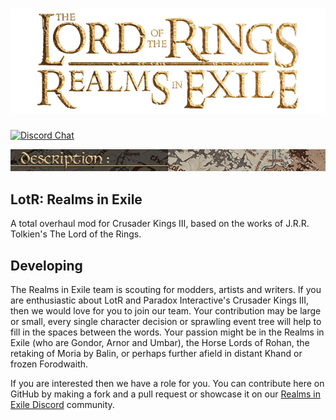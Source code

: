 ![Realms in Exile](/art/marketing/logo/LotRRealmsInExileWideLayoutSmall.png)
============================================================

[![Discord Chat](http://img.shields.io/discord/751097183448727552.svg?logo=discord)](https://discord.gg/FKr4Zbr)


![Description](/art/marketing/banners/Realms_Description.png)
## LotR: Realms in Exile
A total overhaul mod for Crusader Kings III, based on the works of J.R.R. Tolkien's The Lord of the Rings.

## Developing
The Realms in Exile team is scouting for modders, artists and writers. If you are enthusiastic about LotR and Paradox Interactive's Crusader Kings III, then we would love for you to join our team. Your contribution may be large or small, every single character decision or sprawling event tree will help to fill in the spaces between the words. Your passion might be in the Realms in Exile (who are Gondor, Arnor and Umbar), the Horse Lords of Rohan, the retaking of Moria by Balin, or perhaps further afield in distant Khand or frozen Forodwaith.

If you are interested then we have a role for you. You can contribute here on GitHub by making a fork and a pull request or showcase it on our [Realms in Exile Discord](https://discord.gg/FKr4Zbr) community.

